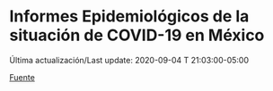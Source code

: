 # Informes Epidemiológicos de la situación de COVID-19 en México
Última actualización/Last update: 2020-09-04 T 21:03:00-05:00

 [Fuente](https://www.gob.mx/salud/documentos/informes-epidemiologicos-de-la-situacion-de-covid-19-en-mexico)
